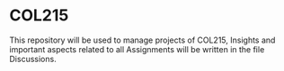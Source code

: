 # COL215
This repository will be used to manage projects of  COL215, Insights and important aspects related to all Assignments will be written in the file Discussions.
